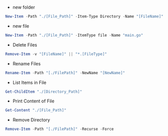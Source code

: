 
- new folder
```powershell
New-Item -Path "./[File_Path]" -Item-Type Directory -Name "[FileName]" 
```

- new file
```powershell
New-Item -Path "./[File_Path]" -ItemType file -Name "main.go"
```

- Delete Files
```powershell
Remove-Item -v "[FileName]" || "*.[FileType]"
```

- Rename Files
```powershell
Rename-Item -Path "[./FilePath]" -NewName "[NewName]"
```

- List Items in File
```powershell
Get-ChildItem "./[Directory_Path]"
```

- Print Content of File
```powershell
Get-Content "./[File_Path]"
```

- Remove Directory
```powershell
Remove-Item -Path "[./FilePath]" -Recurse -Force
```
